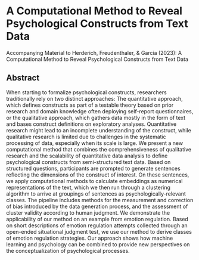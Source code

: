 # A Computational Method to Reveal Psychological Constructs from Text Data
Accompanying Material to Herderich, Freudenthaler, &amp; Garcia (2023): A Computational Method to Reveal Psychological Constructs from Text Data

## Abstract
When starting to formalize psychological constructs, researchers traditionally rely on two distinct approaches: The quantitative approach, which defines 
constructs as part of a testable theory based on prior research and domain knowledge often deploying self-report questionnaires, or the qualitative approach, 
which gathers data mostly in the form of text and bases construct definitions on exploratory analyses. Quantitative research might lead to an incomplete 
understanding of the construct, while qualitative research is limited due to challenges in the systematic processing of data, especially when its 
scale is large. We present a new computational method that combines the comprehensiveness of qualitative research and the scalability of quantitative 
data analysis to define psychological constructs from semi-structured text data. Based on structured questions, participants are prompted to generate 
sentences reflecting the dimensions of the construct of interest. On these sentences, we apply computational methods to calculate embeddings as numerical 
representations of the text, which we then run through a clustering algorithm to arrive at groupings of sentences as psychologically-relevant classes. 
The pipeline includes methods for the measurement and correction of bias introduced by the data generation process, and the assessment of cluster 
validity according to human judgment. We demonstrate the applicability of our method on an example from emotion regulation. Based on short descriptions of 
emotion regulation attempts collected through an open-ended situational judgment test, we use our method to derive classes of emotion regulation strategies.
Our approach shows how machine learning and psychology can be combined to provide new perspectives on the conceptualization of psychological processes.
